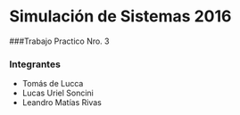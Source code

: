 # Simulación de Sistemas 2016

###Trabajo Practico Nro. 3



### Integrantes

- Tomás de Lucca
- Lucas Uriel Soncini
- Leandro Matías Rivas
